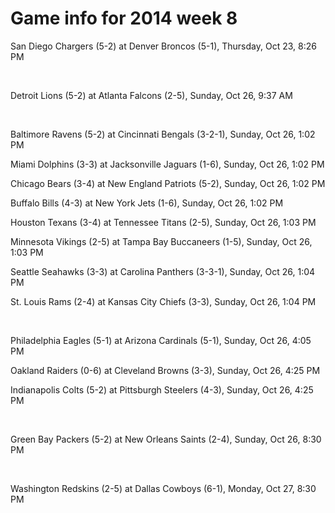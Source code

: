 # Game info for 2014 week 8

San Diego Chargers (5-2) at Denver Broncos (5-1), Thursday, Oct 23, 8:26 PM


<br/>

Detroit Lions (5-2) at Atlanta Falcons (2-5), Sunday, Oct 26, 9:37 AM


<br/>

Baltimore Ravens (5-2) at Cincinnati Bengals (3-2-1), Sunday, Oct 26, 1:02 PM

Miami Dolphins (3-3) at Jacksonville Jaguars (1-6), Sunday, Oct 26, 1:02 PM

Chicago Bears (3-4) at New England Patriots (5-2), Sunday, Oct 26, 1:02 PM

Buffalo Bills (4-3) at New York Jets (1-6), Sunday, Oct 26, 1:02 PM

Houston Texans (3-4) at Tennessee Titans (2-5), Sunday, Oct 26, 1:03 PM

Minnesota Vikings (2-5) at Tampa Bay Buccaneers (1-5), Sunday, Oct 26, 1:03 PM

Seattle Seahawks (3-3) at Carolina Panthers (3-3-1), Sunday, Oct 26, 1:04 PM

St. Louis Rams (2-4) at Kansas City Chiefs (3-3), Sunday, Oct 26, 1:04 PM


<br/>

Philadelphia Eagles (5-1) at Arizona Cardinals (5-1), Sunday, Oct 26, 4:05 PM

Oakland Raiders (0-6) at Cleveland Browns (3-3), Sunday, Oct 26, 4:25 PM

Indianapolis Colts (5-2) at Pittsburgh Steelers (4-3), Sunday, Oct 26, 4:25 PM


<br/>

Green Bay Packers (5-2) at New Orleans Saints (2-4), Sunday, Oct 26, 8:30 PM


<br/>

Washington Redskins (2-5) at Dallas Cowboys (6-1), Monday, Oct 27, 8:30 PM

